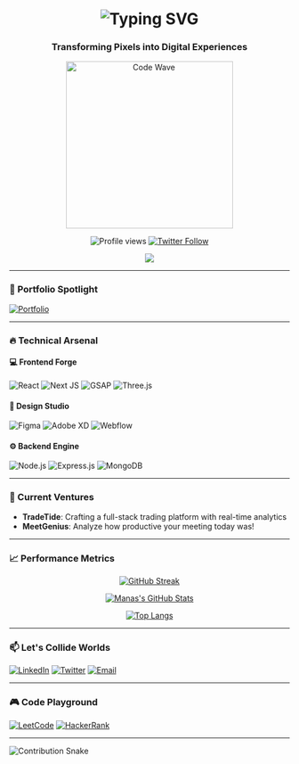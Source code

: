 <h1 align="center">
  <img src="https://readme-typing-svg.demolab.com?font=Fira+Code&weight=600&size=30&duration=4000&pause=1000&color=00C2FF&center=true&vCenter=true&width=435&lines=Hi+%F0%9F%91%8B%2C+I'm+Manas+Singh;Frontend+Alchemist;UI%2FUX+Artisan;React+Enthusiast" alt="Typing SVG" />
</h1>

<h3 align="center">Transforming Pixels into Digital Experiences</h3>

<div align="center">
  <img src="https://media.giphy.com/media/v1.Y2lkPTc5MGI3NjExdW01bjlwYzR4YzI1d2Z0N2h5bTh1ZGN4a2V6Z2R1dWY5dHd0eGx2ZiZlcD12MV9pbnRlcm5hbF9naWZfYnlfaWQmY3Q9Zw/3oKIPEqDGUULpEU0aQ/giphy.gif" width="300" alt="Code Wave">
</div>

<p align="center">
  <img src="https://komarev.com/ghpvc/?username=00manas-singh00&label=Profile+Views&color=00C2FF&style=flat-square" alt="Profile views" /> 
  <a href="https://twitter.com/_manas2705">
    <img src="https://img.shields.io/twitter/follow/_manas2705?logo=twitter&style=flat-square&color=00C2FF" alt="Twitter Follow" />
  </a>
</p>

<div align="center">
  <a href="https://visitcount.itsvg.in">
    <img src="https://visitcount.itsvg.in/api?id=00Manas-Singh00&label=Profile%20Visits&color=0&icon=0&pretty=true" />
  </a>
</div>

---

### 🎯 Portfolio Spotlight
[![Portfolio](https://img.shields.io/badge/🚀_Portfolio-000?style=for-the-badge&logo=vercel&logoColor=00C2FF)](https://dev-manaz.netlify.app/)

---

### 🔥 Technical Arsenal

#### 💻 Frontend Forge
![React](https://img.shields.io/badge/React-61DAFB?style=for-the-badge&logo=react&logoColor=black)
![Next JS](https://img.shields.io/badge/Next-black?style=for-the-badge&logo=next.js&logoColor=white)
![GSAP](https://img.shields.io/badge/GSAP-88CE02?style=for-the-badge&logo=greensock&logoColor=white)
![Three.js](https://img.shields.io/badge/Three.js-000000?style=for-the-badge&logo=three.js&logoColor=white)

#### 🎨 Design Studio
![Figma](https://img.shields.io/badge/Figma-F24E1E?style=for-the-badge&logo=figma&logoColor=white)
![Adobe XD](https://img.shields.io/badge/Adobe%20XD-FF61F6?style=for-the-badge&logo=Adobe%20XD&logoColor=white)
![Webflow](https://img.shields.io/badge/Webflow-4353FF?style=for-the-badge&logo=webflow&logoColor=white)

#### ⚙️ Backend Engine
![Node.js](https://img.shields.io/badge/Node.js-339933?style=for-the-badge&logo=nodedotjs&logoColor=white)
![Express.js](https://img.shields.io/badge/Express.js-000000?style=for-the-badge&logo=express&logoColor=white)
![MongoDB](https://img.shields.io/badge/MongoDB-47A248?style=for-the-badge&logo=mongodb&logoColor=white)

---

### 🚀 Current Ventures
- **TradeTide**: Crafting a full-stack trading platform with real-time analytics
- **MeetGenius**: Analyze how productive your meeting today was!

---

### 📈 Performance Metrics

<div align="center">
  
[![GitHub Streak](https://streak-stats.demolab.com?user=00Manas-Singh00&theme=react&border_radius=10&mode=weekly)](https://git.io/streak-stats)

[![Manas's GitHub Stats](https://github-readme-stats.vercel.app/api?username=00Manas-Singh00&show_icons=true&theme=react&hide_title=true)](https://github.com/00Manas-Singh00)

[![Top Langs](https://github-readme-stats.vercel.app/api/top-langs/?username=00Manas-Singh00&layout=compact&theme=react&hide_border=true)](https://github.com/00Manas-Singh00)

</div>

---

### 📫 Let's Collide Worlds

[![LinkedIn](https://img.shields.io/badge/LinkedIn-0077B5?style=for-the-badge&logo=linkedin&logoColor=white)](https://www.linkedin.com/in/manas-singh-877645252)
[![Twitter](https://img.shields.io/badge/Twitter-1DA1F2?style=for-the-badge&logo=twitter&logoColor=white)](https://twitter.com/_manas2705)
[![Email](https://img.shields.io/badge/Email-D14836?style=for-the-badge&logo=gmail&logoColor=white)](mailto:00manassingh00@gmail.com)

---

### 🎮 Code Playground

[![LeetCode](https://img.shields.io/badge/LeetCode-FFA116?style=for-the-badge&logo=leetcode&logoColor=black)](https://leetcode.com/manas2705/)
[![HackerRank](https://img.shields.io/badge/HackerRank-00EA64?style=for-the-badge&logo=hackerrank&logoColor=black)](https://www.hackerrank.com/manassingh2705)

---

![Contribution Snake](https://raw.githubusercontent.com/00Manas-Singh00/00Manas-Singh00/output/snake.svg)
